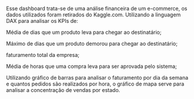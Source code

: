 Esse dashboard trata-se de uma análise financeira de um e-commerce, os dados utilizados foram retirados do Kaggle.com.
Utilizando a linguagem DAX para analisar os KPIs de:

Média de dias que um produto leva para chegar ao destinatário;

Máximo de dias que um produto demorou para chegar ao destinatário;

faturamento total da empresa;

Média de horas que uma compra leva para ser aprovada pelo sistema;

 Utilizando gráfico de barras para analisar o faturamento por dia da semana e quantos pedidos são realizados por hora, o gráfico de mapa serve para analisar
 a concentração de vendas por estado.
